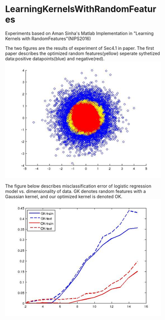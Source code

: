# LearningKernelsWithRandomFeatures
Experiments based on Aman Sinha's Matlab Implementation in "Learning Kernels with RandomFeatures"(NIPS2016)

The two figures are the results of experiment of Sec4.1 in paper.
The first paper describes the optimized random features(yellow) seperate sythetized data:positive datapoints(blue) and negative(red).
![](./4-1a.jpg)

The figure below describes misclassification error of logistic regression model vs. dimensionality of data. GK denotes random features with a Gaussian kernel, and our optimized kernel is denoted OK.
![](./4-1b.jpg)
